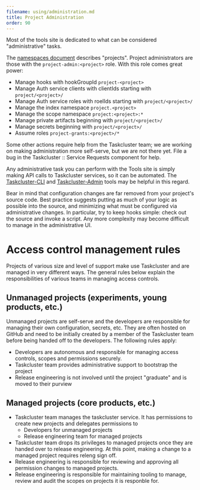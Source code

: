 ```yaml
---
filename: using/administration.md
title: Project Administration
order: 90
---
```


Most of the tools site is dedicated to what can be considered "administrative"
tasks.

The [namespaces document](/docs/manual/design/namespaces) describes "projects".
Project administrators are those with the `project-admin:<project>` role. With
this role comes great power:

 * Manage hooks with hookGroupId `project-<project>`
 * Manage Auth service clients with clientIds starting with `project/<project>/`
 * Manage Auth service roles with roelIds starting with `project/<project>/`
 * Manage the index namespace `project.<project>`
 * Manage the scope namespace `project:<project>:*`
 * Manage private artifacts beginning with `project/<project>/`
 * Manage secrets beginning with `project/<project>/`
 * Assume roles `project-grants:<project>/*`

Some other actions require help from the Taskcluster team; we are working on
making administration more self-serve, but we are not there yet. File a bug in
the Taskcluster :: Service Requests component for help.

Any administrative task you can perform with the Tools site is simply making
API calls to Taskcluster services, so it can be automated.  The
[Taskcluster-CLI](https://github.com/taskcluster/taskcluster-cli) and
[Taskcluster-Admin](https://github.com/taskcluster/taskcluster-admin) tools may
be helpful in this regard.

Bear in mind that configuration changes are far removed from your project's
source code. Best practice suggests putting as much of your logic as possible
into the source, and minimizing what must be configured via administrative
changes. In particular, try to keep hooks simple: check out the source and
invoke a script. Any more complexity may become difficult to manage in the
administrative UI.

# Access control management rules

Projects of various size and level of support make use Taskcluster and are managed in very different ways. The general rules below explain the responsibilities of various teams in managing access controls.

## Unmanaged projects (experiments, young products, etc.)

Unmanaged projects are self-serve and the developers are responsible for managing their own configuration, secrets, etc. They are often hosted on GitHub and need to be initially created by a member of the Taskcluster team before being handed off to the developers. The following rules apply:

* Developers are autonomous and responsible for managing access controls, scopes and permissions securely.
* Taskcluster team provides administrative support to bootstrap the project
* Release engineering is not involved until the project "graduate" and is moved to their purview

## Managed projects (core products, etc.)

* Taskcluster team manages the taskcluster service. It has permissions to create new projects and delegates permissions to
    - Developers for unmanaged projects
    - Release engineering team for managed projects
* Taskcluster team drops its privileges to managed projects once they are handed over to release engineering. At this point, making a change to a managed project requires releng sign off.
* Release engineering is responsible for reviewing and approving all permission changes to managed projects.
* Release engineering is responsible for maintaining tooling to manage, review and audit the scopes on projects it is responble for.
